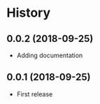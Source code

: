 History
=======

0.0.2 (2018-09-25)
------------------

* Adding documentation

0.0.1 (2018-09-25)
------------------

* First release
